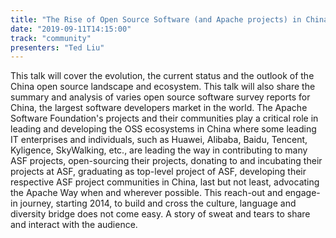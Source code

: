 ```yaml
---
title: "The Rise of Open Source Software (and Apache projects) in China"
date: "2019-09-11T14:15:00"
track: "community"
presenters: "Ted Liu"
---
```


This talk will cover the evolution, the current status and the outlook of the China open source landscape and ecosystem. This talk will also share the summary and analysis of varies open source software survey reports for China, the largest software developers market in the world. The Apache Software Foundation's projects and their communities play a critical role in leading and developing the OSS ecosystems in China where some leading IT enterprises and individuals, such as Huawei, Alibaba, Baidu, Tencent, Kyligence, SkyWalking, etc., are leading the way in contributing to many ASF projects, open-sourcing their projects, donating to and incubating their projects at ASF, graduating as top-level project of ASF, developing their respective ASF project communities in China, last but not least, advocating the Apache Way when and wherever possible. This reach-out and engage-in journey, starting 2014, to build and cross the culture, language and diversity bridge does not come easy. A story of sweat and tears to share and interact with the audience.